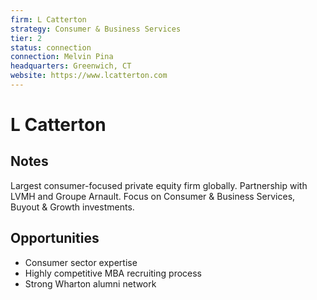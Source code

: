 ```yaml
---
firm: L Catterton
strategy: Consumer & Business Services
tier: 2
status: connection
connection: Melvin Pina
headquarters: Greenwich, CT
website: https://www.lcatterton.com
---
```


# L Catterton

## Notes
Largest consumer-focused private equity firm globally. Partnership with LVMH and Groupe Arnault. Focus on Consumer & Business Services, Buyout & Growth investments.

## Opportunities
- Consumer sector expertise
- Highly competitive MBA recruiting process
- Strong Wharton alumni network